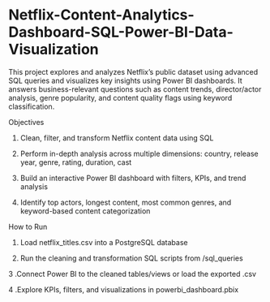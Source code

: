 # Netflix-Content-Analytics-Dashboard-SQL-Power-BI-Data-Visualization
This project explores and analyzes Netflix’s public dataset using advanced SQL queries and visualizes key insights using Power BI dashboards. It answers business-relevant questions such as content trends, director/actor analysis, genre popularity, and content quality flags using keyword classification.

Objectives
1. Clean, filter, and transform Netflix content data using SQL

2. Perform in-depth analysis across multiple dimensions: country, release year, genre, rating, duration, cast

3. Build an interactive Power BI dashboard with filters, KPIs, and trend analysis

4. Identify top actors, longest content, most common genres, and keyword-based content categorization

How to Run
1. Load netflix_titles.csv into a PostgreSQL database

2. Run the cleaning and transformation SQL scripts from /sql_queries

3 .Connect Power BI to the cleaned tables/views or load the exported .csv

4 .Explore KPIs, filters, and visualizations in powerbi_dashboard.pbix

